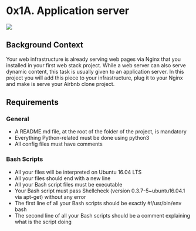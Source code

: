 # 0x1A. Application server

<img src="https://holbertonintranet.s3.amazonaws.com/uploads/medias/2018/9/c7d1ed0a2e10d1b4e9b3.jpg?X-Amz-Algorithm=AWS4-HMAC-SHA256&X-Amz-Credential=AKIARDDGGGOUWMNL5ANN%2F20201007%2Fus-east-1%2Fs3%2Faws4_request&X-Amz-Date=20201007T155425Z&X-Amz-Expires=86400&X-Amz-SignedHeaders=host&X-Amz-Signature=37d5555e0e3d26d380805088219e2d90dca3e5d3edd6f6a6823ca6125898038d">

## Background Context

Your web infrastructure is already serving web pages via Nginx that you installed in your first web stack project. While a web server can also serve dynamic content, this task is usually given to an application server. In this project you will add this piece to your infrastructure, plug it to your Nginx and make is serve your Airbnb clone project.

## Requirements

### General

* A README.md file, at the root of the folder of the project, is mandatory
* Everything Python-related must be done using python3
* All config files must have comments

### Bash Scripts
* All your files will be interpreted on Ubuntu 16.04 LTS
* All your files should end with a new line
* All your Bash script files must be executable
* Your Bash script must pass Shellcheck (version 0.3.7-5~ubuntu16.04.1 via apt-get) without any error
* The first line of all your Bash scripts should be exactly #!/usr/bin/env bash
* The second line of all your Bash scripts should be a comment explaining what is the script doing

